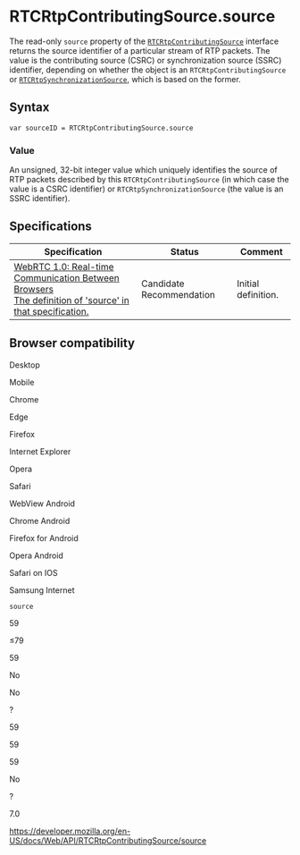 RTCRtpContributingSource.source
===============================

The read-only `source` property of the [`RTCRtpContributingSource`](../rtcrtpcontributingsource) interface returns the source identifier of a particular stream of RTP packets. The value is the contributing source (CSRC) or synchronization source (SSRC) identifier, depending on whether the object is an `RTCRtpContributingSource` or [`RTCRtpSynchronizationSource`](../rtcrtpsynchronizationsource), which is based on the former.

Syntax
------

    var sourceID = RTCRtpContributingSource.source

### Value

An unsigned, 32-bit integer value which uniquely identifies the source of RTP packets described by this `RTCRtpContributingSource` (in which case the value is a CSRC identifier) or `RTCRtpSynchronizationSource` (the value is an SSRC identifier).

Specifications
--------------

<table><thead><tr class="header"><th>Specification</th><th>Status</th><th>Comment</th></tr></thead><tbody><tr class="odd"><td><a href="https://w3c.github.io/webrtc-pc/#dom-rtcrtpcontributingsource-source">WebRTC 1.0: Real-time Communication Between Browsers<br />
<span class="small">The definition of 'source' in that specification.</span></a></td><td><span class="spec-cr">Candidate Recommendation</span></td><td>Initial definition.</td></tr></tbody></table>

Browser compatibility
---------------------

Desktop

Mobile

Chrome

Edge

Firefox

Internet Explorer

Opera

Safari

WebView Android

Chrome Android

Firefox for Android

Opera Android

Safari on IOS

Samsung Internet

`source`

59

≤79

59

No

No

?

59

59

59

No

?

7.0

<a href="https://developer.mozilla.org/en-US/docs/Web/API/RTCRtpContributingSource/source" class="_attribution-link">https://developer.mozilla.org/en-US/docs/Web/API/RTCRtpContributingSource/source</a>
